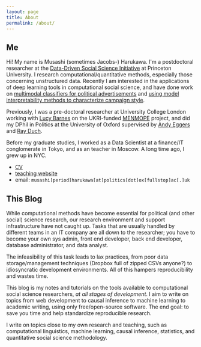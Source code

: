 ```yaml
---
layout: page
title: About
permalink: /about/
---
```


## Me

Hi! My name is Musashi (sometimes Jacobs-) Harukawa.
I'm a postdoctoral researcher at the [Data-Driven Social Science Initiative](https://ddss.princeton.edu) at Princeton University. I research computational/quantitative methods, especially those concerning unstructured data. Recently I am interested in the applications of deep learning tools in computational social science, and have done work on [multimodal classifiers for political advertisements](https://muhark.github.io/project/multimodal-ad-transformers/) and [using model interpretability methods to characterize campaign style](https://muhark.github.io/project/attribution-rationales-annotation/).

Previously, I was a pre-doctoral researcher at University College London working with [Lucy Barnes](https://www.ucl.ac.uk/political-science/people/dr-lucy-barnes) on the UKRI-funded [MENMOPE](https://www.ucl.ac.uk/political-science/mental-models-political-economy-menmope) project, and did my DPhil in Politics at the University of Oxford supervised by [Andy Eggers](http://andy.egge.rs) and [Ray Duch](https://www.raymondduch.com/).

Before my graduate studies, I worked as a Data Scientist at a finance/IT conglomerate in Tokyo, and as an teacher in Moscow. A long time ago, I grew up in NYC.

- [CV](/static/docs/mharukawa_cv.pdf)
- [teaching website](https://muhark.github.io/dpir-intro-python)
- email: `musashi[period]harukawa[at]politics[dot]ox[fullstop]ac[.]uk`

## This Blog

While computational methods have become essential for political (and other social) science research, our research environment and support infrastructure have not caught up. Tasks that are usually handled by different teams in an IT company are all down to the researcher; you have to become your own sys admin, front end developer, back end developer, database administrator, and data analyst.

The infeasibility of this task leads to lax practices, from poor data storage/management techniques (Dropbox full of zipped CSVs anyone?) to idiosyncratic development environments. All of this hampers reproducibility and wastes time.

This blog is my notes and tutorials on the tools available to computational social science researchers, _at all stages of development_. I aim to write on topics from web development to causal inference to machine learning to academic writing, using only free/open-source software. The end goal: to save you time and help standardize reproducible research.

I write on topics close to my own research and teaching, such as computational linguistics, machine learning, causal inference, statistics, and quantitative social science methodology.

